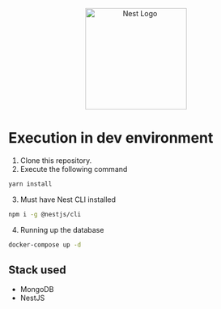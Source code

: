<p align="center">
  <a href="http://nestjs.com/" target="blank"><img src="https://nestjs.com/img/logo-small.svg" width="200" alt="Nest Logo" /></a>
</p>

# Execution in dev environment

1. Clone this repository.
2. Execute the following command

```bash
yarn install
```

3. Must have Nest CLI installed

```bash
npm i -g @nestjs/cli
```

4. Running up the database

```bash
docker-compose up -d
```


## Stack used
* MongoDB
* NestJS

